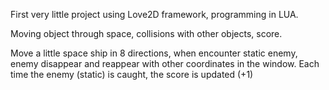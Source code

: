 First very little project using Love2D framework, programming in LUA.

Moving object through space,
collisions with other objects,
score.

Move a little space ship in 8 directions, when encounter static enemy, enemy disappear and reappear with other coordinates in the window.
Each time the enemy (static) is caught, the score is updated (+1)
